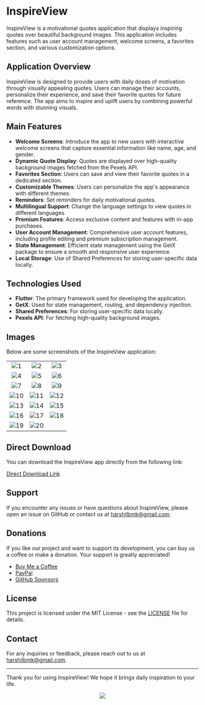 # InspireView

InspireView is a motivational quotes application that displays inspiring quotes over beautiful background images. This application includes features such as user account management, welcome screens, a favorites section, and various customization options.

## Application Overview

InspireView is designed to provide users with daily doses of motivation through visually appealing quotes. Users can manage their accounts, personalize their experience, and save their favorite quotes for future reference. The app aims to inspire and uplift users by combining powerful words with stunning visuals.

## Main Features

- **Welcome Screens**: Introduce the app to new users with interactive welcome screens that capture essential information like name, age, and gender.
- **Dynamic Quote Display**: Quotes are displayed over high-quality background images fetched from the Pexels API.
- **Favorites Section**: Users can save and view their favorite quotes in a dedicated section.
- **Customizable Themes**: Users can personalize the app's appearance with different themes.
- **Reminders**: Set reminders for daily motivational quotes.
- **Multilingual Support**: Change the language settings to view quotes in different languages.
- **Premium Features**: Access exclusive content and features with in-app purchases.
- **User Account Management**: Comprehensive user account features, including profile editing and premium subscription management.
- **State Management**: Efficient state management using the GetX package to ensure a smooth and responsive user experience.
- **Local Storage**: Use of Shared Preferences for storing user-specific data locally.

## Technologies Used

- **Flutter**: The primary framework used for developing the application.
- **GetX**: Used for state management, routing, and dependency injection.
- **Shared Preferences**: For storing user-specific data locally.
- **Pexels API**: For fetching high-quality background images.

## Images

Below are some screenshots of the InspireView application:

| | | |
|:-------------------------:|:-------------------------:|:-------------------------:|
| ![1](https://github.com/user-attachments/assets/fe7fee43-3a9e-4fdd-bbcd-68ee9befbfdd)|![2](https://github.com/user-attachments/assets/d9da772e-eb65-4980-9800-089995fc0e64)| ![3](https://github.com/user-attachments/assets/a05cefa9-377f-4dd9-968d-32e0f4a8f572)|
| ![4](https://github.com/user-attachments/assets/68344c41-2650-4cc3-b26b-8221e336b5d0)|![5](https://github.com/user-attachments/assets/be7da16e-f6ef-4006-91d5-598192da6dc4)| ![6](https://github.com/user-attachments/assets/218f963c-9991-4af5-b2cb-a18725546a8c)|
| ![7](https://github.com/user-attachments/assets/c04ba3d6-ccce-467a-b186-f312cc18ebfa)| ![8](https://github.com/user-attachments/assets/8533f66d-808c-49d7-beae-d7efe7e45615) | ![9](https://github.com/user-attachments/assets/92848aa0-3911-45c4-b096-bee8c019b80f) |
| ![10](https://github.com/user-attachments/assets/a516a7ca-1e16-478a-82a4-11b6ba733237) | ![11](https://github.com/user-attachments/assets/3cacd940-c3ce-4c12-bd70-725be1d744f2) | ![12](https://github.com/user-attachments/assets/2e1ce1a6-ecc3-4cf3-ae68-144fa1d6c5b1) |
| ![13](https://github.com/user-attachments/assets/5ffced81-4bd6-4627-a2f4-c623cc8be4a4) | ![14](https://github.com/user-attachments/assets/ef053c9e-108e-4e1d-abf6-6811411b7716) | ![15](https://github.com/user-attachments/assets/08633903-d81e-4b3f-bac0-8e3e4fa34c14) |
| ![16](https://github.com/user-attachments/assets/f5afeed5-70cb-445d-8f12-d18a7ab71f83)| ![17](https://github.com/user-attachments/assets/b59a2ebc-358d-4029-aed8-26f6edc5155c) | ![18](https://github.com/user-attachments/assets/a27f593d-14a7-42bc-9d1f-933291e3b601) |
| ![19](https://github.com/user-attachments/assets/059ac11b-f795-46a2-9b46-4909855ae2af) | ![20](https://github.com/user-attachments/assets/da3ce70b-537d-48d5-8b00-0aaabdb6d3c7) | |


## Direct Download

You can download the InspireView app directly from the following link:

[Direct Download Link](https://github.com/harshilchovatiya/InspireView/releases/download/v0.0.1/InspireView.apk)



## Support

If you encounter any issues or have questions about InspireView, please open an issue on GitHub or contact us at [harshilbmk@gmail.com](mailto:harshilbmk@gmail.com).

## Donations

If you like our project and want to support its development, you can buy us a coffee or make a donation. Your support is greatly appreciated!

- [Buy Me a Coffee](https://www.buymeacoffee.com/harshilbmk)
- [PayPal](https://www.paypal.me/harshilbmk)
- [GitHub Sponsors](https://github.com/sponsors/harshilchovatiya)


## License

This project is licensed under the MIT License - see the [LICENSE](https://github.com/harshilchovatiya/InspireView/blob/main/LICENSE) file for details.

## Contact

For any inquiries or feedback, please reach out to us at [harshilbmk@gmail.com](mailto:harshilbmk@gmail.com).

---

Thank you for using InspireView! We hope it brings daily inspiration to your life.


<div align="center">
<img src="https://komarev.com/ghpvc/?username=harshilchovatiya&&style=flat-square" align="center" />
</div>  
